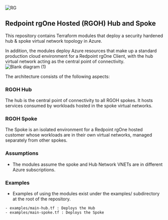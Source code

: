 ![RG](https://user-images.githubusercontent.com/42842390/158004336-60f07c05-7e5d-420e-87a6-22c5ac206fb6.jpg)
## Redpoint rgOne Hosted (RGOH) Hub and Spoke

This repository contains Terraform modules that deploy a security hardened hub & spoke virtual network topology in Azure. 

In addition, the modules deploy Azure resources that make up a standard production cloud environment for a Redpoint rgOne Client, with the hub virtual network acting as the central point of connectivity.
![Blank diagram (1)](https://user-images.githubusercontent.com/42842390/200983171-0d3c512d-3c1a-4994-a063-a353d08bcdc5.png)

The architecture consists of the following aspects:

### RGOH Hub  
The hub is the central point of connectivity to all RGOH spokes. It hosts services consumed by workloads hosted in the spoke virtual networks.

### RGOH Spoke 
The Spoke is an isolated environment for a Redpoint rgOne hosted customer whose workloads are in their own virtual networks, managed separately from other spokes. 

### Assumptions
- The modules assume the spoke and Hub Network VNETs are in different Azure subscriptions.

### Examples
- Examples of using the modules exist under the examples/ subdirectory at the root of the repository.
```
- examples/main-hub.tf : Deploys the Hub
- examples/main-spoke.tf : Deploys the Spoke
```